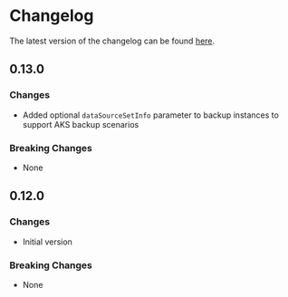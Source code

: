 # Changelog

The latest version of the changelog can be found [here](https://github.com/Azure/bicep-registry-modules/blob/main/avm/res/data-protection/backup-vault/CHANGELOG.md).

## 0.13.0

### Changes

- Added optional `dataSourceSetInfo` parameter to backup instances to support AKS backup scenarios

### Breaking Changes

- None

## 0.12.0

### Changes

- Initial version

### Breaking Changes

- None
